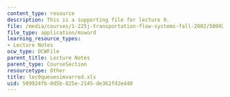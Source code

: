 ```yaml
---
content_type: resource
description: This is a supporting file for lecture 9.
file: /media/courses/1-225j-transportation-flow-systems-fall-2002/509924fb0d5b825e2145de362fd2e440_lec9queuesimvarred.xls
file_type: application/msword
learning_resource_types:
- Lecture Notes
ocw_type: OCWFile
parent_title: Lecture Notes
parent_type: CourseSection
resourcetype: Other
title: lec9queuesimvarred.xls
uid: 509924fb-0d5b-825e-2145-de362fd2e440
---
```

